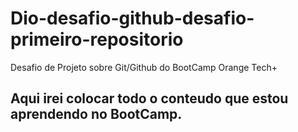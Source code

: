 # Dio-desafio-github-desafio-primeiro-repositorio
Desafio de Projeto sobre Git/Github do BootCamp Orange Tech+
## Aqui irei colocar todo o conteudo que estou aprendendo no BootCamp.
